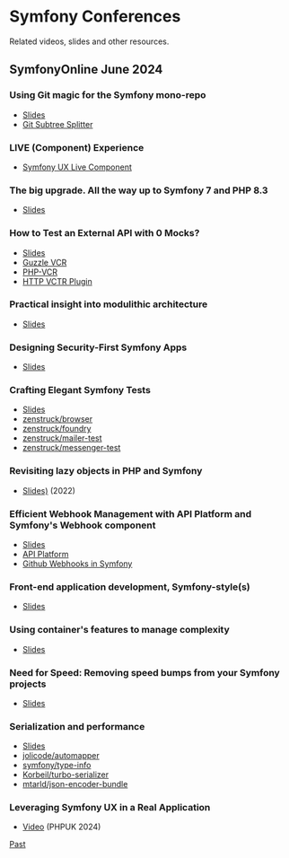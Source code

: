 # Symfony Conferences

Related videos, slides and other resources.

## SymfonyOnline June 2024

### Using Git magic for the Symfony mono-repo
* [Slides](https://speakerdeck.com/fabpot/using-some-git-magic-on-the-symfony-mono-repository)
* [Git Subtree Splitter](https://github.com/splitsh/lite)

### LIVE (Component) Experience
* [Symfony UX Live Component](https://ux.symfony.com/live-component)

### The big upgrade. All the way up to Symfony 7 and PHP 8.3
* [Slides](https://speakerdeck.com/barelon/the-big-upgrade-all-the-way-up-to-symfony-7-and-php-8-dot-3)

### How to Test an External API with 0 Mocks?
* [Slides](https://slides.com/imenezzine/symfonyonline)
* [Guzzle VCR](https://github.com/dshafik/guzzlehttp-vcr)
* [PHP-VCR](https://github.com/php-vcr/php-vcr)
* [HTTP VCTR Plugin](https://github.com/php-http/vcr-plugin)

### Practical insight into modulithic architecture
* [Slides](https://speakerdeck.com/maxbeckers/practical-insight-into-modulithic-architecture)

### Designing Security-First Symfony Apps
* [Slides](https://github.com/llupa/talks/blob/main/SymfonyOnline-2024-SSDLC.pdf)

### Crafting Elegant Symfony Tests
* [Slides](https://speakerdeck.com/kbond/crafting-elegant-symfony-tests)
* [zenstruck/browser](https://github.com/zenstruck/browser)
* [zenstruck/foundry](https://github.com/zenstruck/foundry)
* [zenstruck/mailer-test](https://github.com/zenstruck/mailer-test)
* [zenstruck/messenger-test](https://github.com/zenstruck/messenger-test)

### Revisiting lazy objects in PHP and Symfony
* [Slides)](https://speakerdeck.com/nicolasgrekas/unleashing-the-power-of-lazy-objects-in-php) (2022)

### Efficient Webhook Management with API Platform and Symfony's Webhook component
* [Slides](https://speakerdeck.com/alli83/efficient-webhook-management-with-api-platform-and-symfonys-webhook-component)
* [API Platform](https://api-platform.com/)
* [Github Webhooks in Symfony](https://dev.to/sensiolabs/how-to-use-the-new-symfony-maker-command-to-work-with-github-webhooks-2c8n)

### Front-end application development, Symfony-style(s)
* [Slides](https://speakerdeck.com/dunglas/front-end-application-development-symfony-style-s)

### Using container's features to manage complexity
* [Slides](https://haru-atari.com/files/conferences/advanced-symfony-container.pdf)

### Need for Speed: Removing speed bumps from your Symfony projects
* [Slides](https://www.slideshare.net/slideshow/need-for-speed-removing-speed-bumps-from-your-symfony-projects/269560310)

### Serialization and performance
* [Slides](https://slides.com/mathiasarlaud/symfony-live-un-serializer-sous-steroides-21e5b7)
* [jolicode/automapper](https://github.com/jolicode/automapper)
* [symfony/type-info](https://github.com/symfony/type-info)
* [Korbeil/turbo-serializer](https://github.com/Korbeil/turbo-serializer)
* [mtarld/json-encoder-bundle](https://github.com/mtarld/json-encoder-bundle)

### Leveraging Symfony UX in a Real Application
* [Video](https://www.youtube.com/watch?v=rGowzfmzgdk) (PHPUK 2024)

[Past](./past.md)
